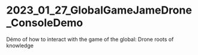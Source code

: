 # 2023_01_27_GlobalGameJameDrone_ConsoleDemo
Démo of how to interact with the game of the global: Drone roots of knowledge

